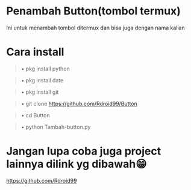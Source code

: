 # Penambah Button(tombol termux)
Ini untuk menambah tombol ditermux dan bisa juga dengan nama kalian

# Cara install

  >• pkg install python

  >• pkg install date

  >• pkg install git

  >• git clone https://github.com/Rdroid99/Button

  >• cd Button

  >• python Tambah-button.py

# Jangan lupa coba juga project lainnya dilink yg dibawah😁
https://github.com/Rdroid99


